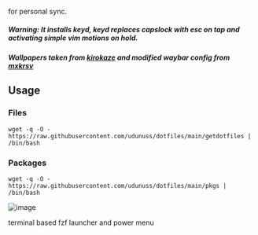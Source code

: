 for personal sync. 
##### Warning: It installs keyd, keyd replaces capslock with esc on tap and activating simple vim motions on hold.
##### Wallpapers taken from [kirokaze](https://www.deviantart.com/kirokaze) and modified waybar config from [mxkrsv](https://github.com/mxkrsv/dotfiles/tree/master)
## Usage
### Files
```
wget -q -O - https://raw.githubusercontent.com/udunuss/dotfiles/main/getdotfiles | /bin/bash
```
### Packages
```
wget -q -O - https://raw.githubusercontent.com/udunuss/dotfiles/main/pkgs | /bin/bash
```

![image](https://github.com/user-attachments/assets/e607f68e-7f4d-4427-a2d3-a0943277d8c1)

terminal based fzf launcher and power menu

